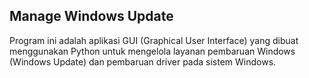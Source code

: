 ## Manage Windows Update
Program ini adalah aplikasi GUI (Graphical User Interface) yang dibuat menggunakan Python untuk mengelola layanan pembaruan Windows (Windows Update) dan pembaruan driver pada sistem Windows.
